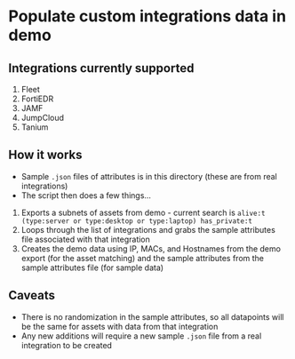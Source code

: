 # Populate custom integrations data in demo

## Integrations currently supported

1. Fleet
2. FortiEDR
3. JAMF
4. JumpCloud
5. Tanium

## How it works

- Sample `.json` files of attributes is in this directory (these are from real integrations)
- The script then does a few things...

1. Exports a subnets of assets from demo - current search is `alive:t (type:server or type:desktop or type:laptop) has_private:t`
2. Loops through the list of integrations and grabs the sample attributes file associated with that integration
3. Creates the demo data using IP, MACs, and Hostnames from the demo export (for the asset matching) and the sample attributes from the sample attributes file (for sample data)

## Caveats

- There is no randomization in the sample attributes, so all datapoints will be the same for assets with data from that integration
- Any new additions will require a new sample `.json` file from a real integration to be created
